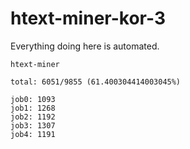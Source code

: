 # htext-miner-kor-3

Everything doing here is automated.

```
htext-miner

total: 6051/9855 (61.400304414003045%)

job0: 1093
job1: 1268
job2: 1192
job3: 1307
job4: 1191
```